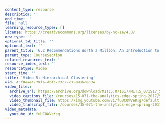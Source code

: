 ```yaml
---
content_type: resource
description: ''
end_time: ''
file: null
learning_resource_types: []
license: https://creativecommons.org/licenses/by-nc-sa/4.0/
ocw_type: ''
optional_tab_title: ''
optional_text: ''
parent_title: '6.2 Recommendations Worth a Million: An Introduction to Clustering '
parent_type: CourseSection
related_resources_text: ''
resource_index_text: ''
resourcetype: Video
start_time: ''
title: 'Video 5: Hierarchical Clustering'
uid: 4cf9eee4-79fa-dbf5-23c7-c7504abc0c3e
video_files:
  archive_url: https://archive.org/download/MIT15.071S17/MIT15_071S17_Session_6.2.09_300k.mp4
  video_captions_file: /courses/15-071-the-analytics-edge-spring-2017/5a704ea1bf52561ca533a8346ac1d3ad_fuUC0WVeKsg.vtt
  video_thumbnail_file: https://img.youtube.com/vi/fuUC0WVeKsg/default.jpg
  video_transcript_file: /courses/15-071-the-analytics-edge-spring-2017/a77292e25e81fb760d2b00d6f0bc0837_fuUC0WVeKsg.pdf
video_metadata:
  youtube_id: fuUC0WVeKsg
---
```

